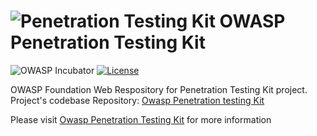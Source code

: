 # ![Penetration Testing Kit](https://github.com/DenisPodgurskii/pentestkit/blob/master/src/ptk/browser/assets/images/ptk_icon.png) OWASP Penetration Testing Kit 
![OWASP Incubator](https://github.com/OWASP/www-project-penetration-testing-kit/tree/main/assets/images/OWASP_Incubator_Project.svg) [![License](https://github.com/OWASP/www-project-penetration-testing-kit/tree/main/assets/images/License_MIT.svg)](https://opensource.org/licenses/MIT) 

OWASP Foundation Web Respository for Penetration Testing Kit project. Project's codebase Repository: [Owasp Penetration testing Kit](https://github.com/DenisPodgurskii/pentestkit/)

Please visit [Owasp Penetration Testing Kit](https://owasp.org/www-project-penetration-testing-kit/) for more information
